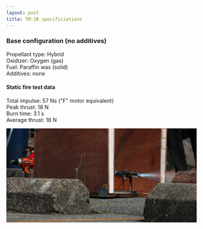 ```yaml
--- 
layout: post
title: TM-1B specificiations
---
```


### Base configuration (no additives)

Propellant type: Hybrid  
Oxidizer: Oxygen (gas)  
Fuel: Paraffin wax (solid)  
Additives: none

#### Static fire test data

Total impulse: 57 Ns ("F" motor equivalent)  
Peak thrust: 18 N  
Burn time: 3.1 s  
Average thrust: 18 N

![](https://github.com/zhdavidlu/cssi/blob/master/assets/homepage-image.jpeg)

